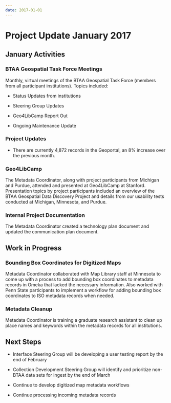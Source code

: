 ```yaml
---
date: 2017-01-01
---
```


# Project Update January 2017
<!-- more -->
## January Activities

### BTAA Geospatial Task Force Meetings

Monthly, virtual meetings of the BTAA Geospatial Task Force (members
from all participant institutions). Topics included:

-   Status Updates from institutions

-   Steering Group Updates

-   Geo4LibCamp Report Out

-   Ongoing Maintenance Update

### Project Updates

-   There are currently 4,872 records in the Geoportal, an 8% increase
    over the previous month.

### Geo4LibCamp

The Metadata Coordinator, along with project participants from Michigan
and Purdue, attended and presented at Geo4LibCamp at Stanford.
Presentation topics by project participants included an overview of the
BTAA Geospatial Data Discovery Project and details from our usability
tests conducted at Michigan, Minnesota, and Purdue.

### Internal Project Documentation

The Metadata Coordinator created a technology plan document and updated
the communication plan document.

## Work in Progress

### Bounding Box Coordinates for Digitized Maps

Metadata Coordinator collaborated with Map Library staff at Minnesota to
come up with a process to add bounding box coordinates to metadata
records in Omeka that lacked the necessary information. Also worked with
Penn State participants to implement a workflow for adding bounding box
coordinates to ISO metadata records when needed.

### Metadata Cleanup

Metadata Coordinator is training a graduate research assistant to clean
up place names and keywords within the metadata records for all
institutions.

## Next Steps

-   Interface Steering Group will be developing a user testing report by
    the end of February

-   Collection Development Steering Group will identify and prioritize
    non-BTAA data sets for ingest by the end of March

-   Continue to develop digitized map metadata workflows

-   Continue processing incoming metadata records
